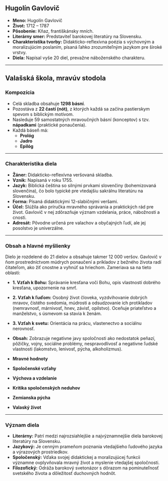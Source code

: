 ## Hugolín Gavlovič

* **Meno:** Hugolín Gavlovič
* **Život:** 1712 – 1787
* **Pôsobenie:** Kňaz, františkánsky mních.
* **Literárny smer:** Predstaviteľ barokovej literatúry na Slovensku.
* **Charakteristika tvorby:** Didakticko-reflexívna poézia s výchovným a moralizujúcim poslaním, písaná ľahko zrozumiteľným jazykom pre široké vrstvy.
* **Diela:** Napísal vyše 20 diel, prevažne náboženského charakteru.

---

## Valašská škola, mravúv stodola

### Kompozícia

* Celá skladba obsahuje **1298 básní**.
* Pozostáva z **22 častí (nót)**, z ktorých každá sa začína pastierskym spevom s biblickým motívom.
* Nasleduje 59 samostatných mravoučných básní (konceptov) s tzv. **nápadkami** (praktické ponaučenia).
* Každá báseň má:
    * **Prológ**
    * **Jadro**
    * **Epilóg**

---

### Charakteristika diela

* **Žáner:** Didakticko-reflexívna veršovaná skladba.
* **Vznik:** Napísaná v roku 1755.
* **Jazyk:** Biblická čeština so silnými prvkami slovenčiny (bohemizovaná slovenčina), čo bolo typické pre vtedajšiu sakrálnu literatúru na Slovensku.
* **Forma:** Písaná didaktickými 12-slabičnými veršami.
* **Účel:** Slúžila ako príručka mravného správania a praktických rád pre život. Gavlovič v nej zdôrazňuje význam vzdelania, práce, nábožnosti a cnosti.
* **Adresát:** Pôvodne určená pre valachov a obyčajných ľudí, ale jej posolstvo je univerzálne.

---

### Obsah a hlavné myšlienky

Dielo je rozdelené do 21 dielov a obsahuje takmer 12 000 veršov. Gavlovič v ňom prostredníctvom múdrych ponaučení a príkladov z bežného života radí čitateľom, ako žiť cnostne a vyhnúť sa hriechom. Zameriava sa na tieto oblasti:

* **1. Vzťah k Bohu:** Správanie kresťana voči Bohu, opis vlastností dobrého kresťana, upozornenie na smrť.
* **2. Vzťah k ľuďom:** Osobný život človeka, vyzdvihovanie dobrých mravov, čistého svedomia, múdrosti a odsudzovanie ich protikladov (nemravnosť, márnivosť, hnev, závisť, opilstvo). Oceňuje priateľstvo a manželstvo, s úsmevom sa stavia k ženám.
* **3. Vzťah k svetu:** Orientácia na prácu, vlastenectvo a sociálnu nerovnosť.
* **Obsah:** Zobrazuje negatívne javy spoločnosti ako nedostatok peňazí, pôžičky, vojny, sociálne problémy, nespravodlivosť a negatívne ľudské vlastnosti (lakomstvo, lenivosť, pýcha, alkoholizmus).

* **Mravné hodnoty**
* **Spoločenské vzťahy**
* **Výchova a vzdelanie**
* **Kritika spoločenských neduhov**
* **Zemianska pýcha**
* **Valaský život**

---

### Význam diela

* **Literárny:** Patrí medzi najrozsiahlejšie a najvýznamnejšie diela barokovej literatúry na Slovensku.
* **Jazykový:** Je cenným prameňom poznania vtedajšieho ľudového jazyka a výrazových prostriedkov.
* **Spoločenský:** Vďaka svojej didaktickej a moralizujúcej funkcii významne ovplyvňovala mravný život a myslenie vtedajšej spoločnosti.
* **Filozofický:** Odráža barokový svetonázor s dôrazom na pominuteľnosť svetského života a dôležitosť duchovných hodnôt.